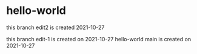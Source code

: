 # hello-world



this branch edit2 is created 2021-10-27

this branch edit-1  is created on 2021-10-27 
hello-world main is created on 2021-10-27




